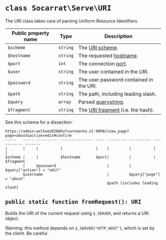 # `class Socarrat\Serve\URI`

The URI class takes care of parsing Uniform Resource Identifiers.

| Public property name | Type     | Description                                                                         |
|----------------------|----------|-------------------------------------------------------------------------------------|
| `$scheme`            | `string` | The [URI scheme](https://en.wikipedia.org/wiki/Uniform_Resource_Identifier#Syntax). |
| `$hostname`          | `string` | The requested [hostname](https://en.wikipedia.org/wiki/Host_(network)).             |
| `$port`              | `int`    | The connection [port](https://en.wikipedia.org/wiki/Port_(computer_networking)).    |
| `$user`              | `string` | The user contained in the URI.                                                      |
| `$password`          | `string` | The user password contained in the URI.                                             |
| `$path`              | `string` | The path, including leading slash.                                                  |
| `$query`             | `array`  | Parsed [querystring](https://en.wikipedia.org/wiki/Query_string).                   |
| `$fragment`          | `string` | The [URI fragment](https://en.wikipedia.org/wiki/URI_fragment) (i.e. the hash).     |

See this schema for a dissection:

```
https://admin:welkom2020@hofvantwente.nl:9090/view_page?page=about&action=edit#confirm
-----   ----- ---------- --------------- ---- --------- ---------- ----------- -------
|       |     |          |               |    |         |          |           |
$scheme |     |          $hostname       $port|         |          |           $fragment
        |     $password                       |         |          $query["action"] = "edit"
        $username                             |         $query["page"] = "about"
		                                      $path (includes leading slash)
```

## `public static function fromRequest(): URI`

Builds the URI of the current request using `$_SERVER`, and returns a URI object.

Warning: this method depends on `$_SERVER["HTTP_HOST"]`, which is set by the client. Be careful.
